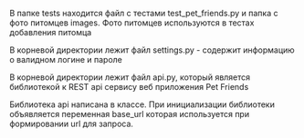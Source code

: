 В папке tests находится файл с тестами test_pet_friends.py и папка с фото питомцев images.
Фото питомцев используются в тестах добавления питомца

В корневой директории лежит файл settings.py - содержит информацию о валидном логине и пароле

В корневой директории лежит файл api.py, который является библиотекой к REST api сервису веб приложения Pet Friends

Библиотека api написана в классе. При инициализации библиотеки объявляется переменная base_url которая используется при формировании url для запроса.
